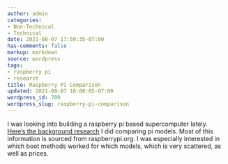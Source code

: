 ```yaml
---
author: admin
categories:
- Non-Technical
- Technical
date: 2021-08-07 17:59:35-07:00
has-comments: false
markup: markdown
source: wordpress
tags:
- raspberry pi
- research
title: Raspberry Pi Comparison
updated: 2021-08-07 18:00:05-07:00
wordpress_id: 709
wordpress_slug: raspberry-pi-comparison
---
```

I was looking into building a raspberry pi based supercomputer lately. [Here’s the background research](https://za3k.com/archive/pi) I did comparing pi models. Most of this information is sourced from raspberrypi.org. I was especially interested in which boot methods worked for which models, which is very scattered, as well as prices.
